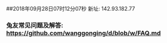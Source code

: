 ##2018年09月28日07时12分07秒 新址: 142.93.182.77
### 兔友常见问题及解答: https://github.com/wanggonging/d/blob/w/FAQ.md
